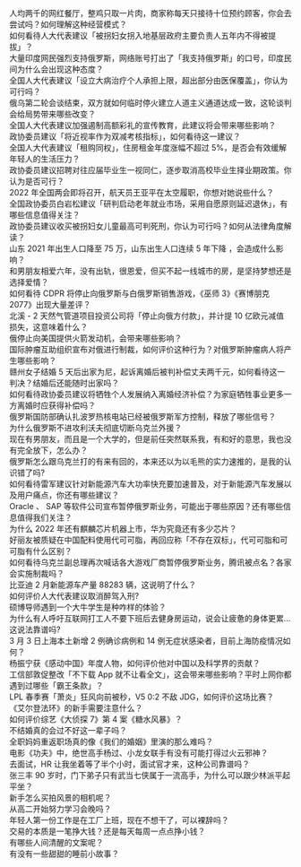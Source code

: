 人均两千的网红餐厅，整鸡只取一片肉，商家称每天只接待十位预约顾客，你会去尝试吗？如何理解这种经营模式？  
如何看待人大代表建议「被拐妇女拐入地基层政府主要负责人五年内不得被提拔」？  
大量印度网民强烈支持俄罗斯，网络账号打出了「我支持俄罗斯」的口号，印度民间为什么会出现这种态度？  
全国人大代表建议「设立大病治疗个人承担上限，超出部分由医保覆盖」，你认为可行吗？  
俄乌第二轮会谈结束，双方就如何临时停火建立人道主义通道达成一致，这轮谈判会给局势带来哪些改变？  
全国人大代表建议加强遏制高额彩礼的宣传教育，此建议将会带来哪些影响？  
政协委员建议「将近视率作为双减考核指标」，如何看待这一建议？  
全国人大代表建议「租购同权」，住房租金年度涨幅不超过 5%，是否会有效缓解年轻人的生活压力？  
政协委员建议招聘对往应届毕业生一视同仁，逐步取消高校毕业生择业期政策。你认为是否可行？  
2022 年全国两会即将召开，航天员王亚平在太空履职，你想对她说些什么？  
全国政协委员白岩松建议「研判启动老年就业市场，采用自愿原则延迟退休」，有哪些信息值得关注？  
政协委员建议收买被拐妇女儿童最高可判死刑，你认为可行吗？如何从法律角度解读？  
山东 2021 年出生人口降至 75 万，山东出生人口连续 5 年下降 ，会造成什么影响？  
和男朋友相爱六年，没有出轨，很恩爱，但买不起一线城市的房，是坚持梦想还是选择爱情？  
如何看待 CDPR 将停止向俄罗斯与白俄罗斯销售游戏，《巫师 3》《赛博朋克 2077》出现大量差评？  
北溪 - 2 天然气管道项目投资公司将「停止向俄方付款」，并计提 10 亿欧元减值损失，这意味着什么？  
俄停止向美国提供火箭发动机，会带来哪些影响？  
国际肿瘤互助组织宣布对俄进行制裁，如何评价这种行为？对俄罗斯肿瘤病人将产生哪些影响？  
赣州女子结婚 5 天后出家为尼，起诉离婚后被判补偿丈夫两千元，如何看待这一判决？结婚后还能随时出家吗？  
如何看待政协委员建议将牺牲个人发展纳入离婚经济补偿？为家庭牺牲事业更多一方离婚时应获得补偿吗？  
俄罗斯国防部确认扎波罗热核电站已经被俄罗斯军方控制，释放了哪些信号？  
为什么俄罗斯不进攻利沃夫彻底切断乌克兰外援？  
现在有男朋友，而且是一个大学的，但是前任突然联系我，有和好的意思，我也没有完全放下，怎么办？  
俄罗斯怎么跟乌克兰打的有来有回的，本来还以为以毛熊的实力速推的，是我的认识错了吗?  
如何看待雷军建议针对新能源汽车大功率快充要加速普及，对于新能源汽车发展以及用户痛点，你还有哪些建议？  
Oracle 、 SAP 等软件公司宣布暂停俄罗斯业务，可能出于哪些原因？还有哪些信息值得我们关注？  
为什么 2022 年还有麒麟芯片机器上市，华为究竟还有多少芯片？  
好丽友被质疑在中国配料使用代可可脂，再回应称「不存在双标」，代可可脂和可可脂有什么区别？  
如何看待乌克兰副总理再次喊话各大游戏厂商暂停俄罗斯业务，腾讯被点名？各家会实施制裁吗？  
比亚迪 2 月新能源车产量 88283 辆，这说明了什么？  
如何评价人大代表建议取消醉驾入刑?  
硕博导师遇到一个大牛学生是种咋样的体验？  
为什么有人呼吁互联网打工人不要下班后去健身房运动，说会让疲惫的身体更累…这说法靠谱吗?  
3 月 3 日上海本土新增 2 例确诊病例和 14 例无症状感染者，目前上海防疫情况如何？  
杨振宁获《感动中国》年度人物，如何评价他对中国以及科学界的贡献？  
工信部敦促整改「不下载 App 就不让看全文」，这会带来哪些影响？平时上网你都遇到过哪些「霸王条款」？  
LPL 春季赛「萧炎」狂风向前被秒，V5 0:2 不敌 JDG，如何评价这场比赛？  
《艾尔登法环》的新手需要注意什么？  
如何评价综艺《大侦探 7》第 4 案《糖水风暴》？  
不结婚真的会过不好这一辈子吗？  
全职妈妈重返职场真的像《我们的婚姻》里演的那么难吗？  
电影《功夫》中，绝世高手杨过、小龙女联手有没有可能打得过火云邪神？  
去面试，HR 让我坐着等了半个小时，面试官才来，这种公司靠谱吗？  
张三丰 90 岁时，门下弟子只有武当七侠属于一流高手，为什么可以跟少林派平起平坐？  
新手怎么买拍风景的相机呢？  
从高二开始努力学习会晚吗？  
年轻人第一份工作是在工厂上班，现在不想干了，可以裸辞吗？  
交易的本质是一笔挣大钱？还是每天每周一点点挣小钱？  
有哪些人间清醒的文案呢？  
有没有一些甜甜的睡前小故事？  
